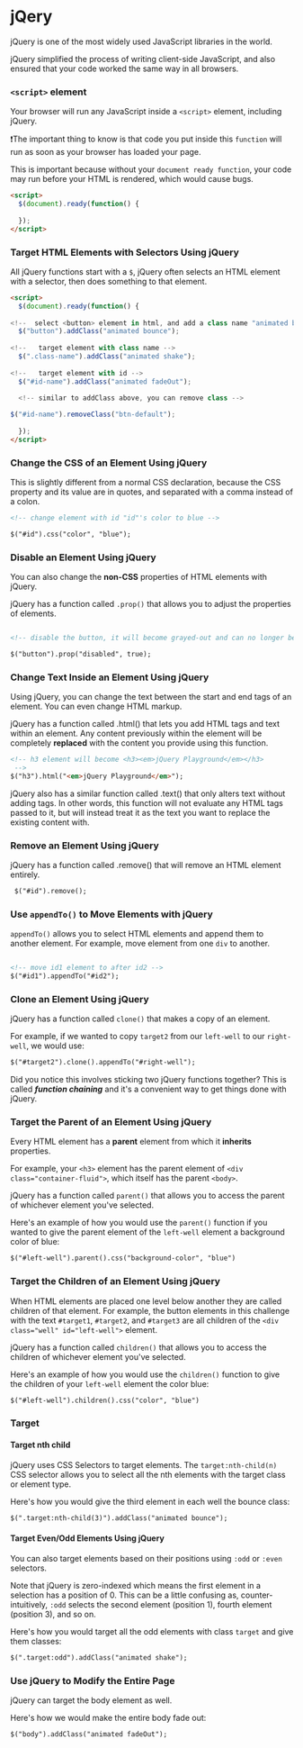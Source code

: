 # jQery

jQuery is one of the most widely used JavaScript libraries in the world.

jQuery simplified the process of writing client-side JavaScript, and also ensured that your code worked the same way in all browsers.


### `<script>` element

Your browser will run any JavaScript inside a `<script>` element, including jQuery.

❗️The important thing to know is that code you put inside this `function` will run as soon as your browser has loaded your page.

This is important because without your `document ready function`, your code may run before your HTML is rendered, which would cause bugs.

```html
<script>
  $(document).ready(function() {
  
  });
</script>
```

### Target HTML Elements with Selectors Using jQuery

All jQuery functions start with a `$`, jQuery often selects an HTML element with a selector, then does something to that element.



```html
<script>
  $(document).ready(function() {
  
<!--  select <button> element in html, and add a class name "animated bounce" -->
  $("button").addClass("animated bounce");   
  
<!--   target element with class name -->
  $(".class-name").addClass("animated shake");
  
<!--   target element with id -->
  $("#id-name").addClass("animated fadeOut");
  
  <!-- similar to addClass above, you can remove class -->

$("#id-name").removeClass("btn-default");
  
  });
</script>

```

### Change the CSS of an Element Using jQuery

This is slightly different from a normal CSS declaration, because the CSS property and its value are in quotes, and separated with a comma instead of a colon.

```html
<!-- change element with id "id"'s color to blue -->

$("#id").css("color", "blue");

```

### Disable an Element Using jQuery

You can also change the **non-CSS** properties of HTML elements with jQuery. 

jQuery has a function called `.prop()` that allows you to adjust the properties of elements.

```html

<!-- disable the button, it will become grayed-out and can no longer be clicked -->

$("button").prop("disabled", true);

```

### Change Text Inside an Element Using jQuery

Using jQuery, you can change the text between the start and end tags of an element. You can even change HTML markup.

jQuery has a function called .html() that lets you add HTML tags and text within an element. Any content previously within the element will be completely **replaced** with the content you provide using this function.

```html
<!-- h3 element will become <h3><em>jQuery Playground</em></h3>
 -->
$("h3").html("<em>jQuery Playground</em>");

```

jQuery also has a similar function called .text() that only alters text without adding tags. In other words, this function will not evaluate any HTML tags passed to it, but will instead treat it as the text you want to replace the existing content with.


### Remove an Element Using jQuery

jQuery has a function called .remove() that will remove an HTML element entirely.

```html
 $("#id").remove();
```

### Use `appendTo()` to Move Elements with jQuery

`appendTo()` allows you to select HTML elements and append them to another element. For example, move element from one `div` to another.

```html

<!-- move id1 element to after id2 -->
$("#id1").appendTo("#id2");
```

### Clone an Element Using jQuery

jQuery has a function called `clone()` that makes a copy of an element.

For example, if we wanted to copy `target2` from our `left-well` to our `right-well`, we would use:

```html
$("#target2").clone().appendTo("#right-well");
```

Did you notice this involves sticking two jQuery functions together? This is called ***function chaining*** and it's a convenient way to get things done with jQuery.

### Target the Parent of an Element Using jQuery

Every HTML element has a **parent** element from which it **inherits** properties.

For example, your `<h3>` element has the parent element of `<div class="container-fluid">`, which itself has the parent `<body>`.

jQuery has a function called `parent()` that allows you to access the parent of whichever element you've selected.

Here's an example of how you would use the `parent()` function if you wanted to give the parent element of the `left-well` element a background color of blue:

```html
$("#left-well").parent().css("background-color", "blue")
```

### Target the Children of an Element Using jQuery

When HTML elements are placed one level below another they are called children of that element. For example, the button elements in this challenge with the text `#target1`, `#target2`, and `#target3` are all children of the `<div class="well" id="left-well">` element.

jQuery has a function called `children()` that allows you to access the children of whichever element you've selected.

Here's an example of how you would use the `children()` function to give the children of your `left-well` element the color blue:

```html
$("#left-well").children().css("color", "blue")
```

### Target

#### Target nth child

jQuery uses CSS Selectors to target elements. The `target:nth-child(n)` CSS selector allows you to select all the nth elements with the target class or element type.

Here's how you would give the third element in each well the bounce class:

```html
$(".target:nth-child(3)").addClass("animated bounce");
```

#### Target Even/Odd Elements Using jQuery

You can also target elements based on their positions using `:odd` or `:even` selectors.

Note that jQuery is zero-indexed which means the first element in a selection has a position of 0. This can be a little confusing as, counter-intuitively, `:odd` selects the second element (position 1), fourth element (position 3), and so on.

Here's how you would target all the odd elements with class `target` and give them classes:

```html
$(".target:odd").addClass("animated shake");
```

### Use jQuery to Modify the Entire Page

jQuery can target the body element as well.

Here's how we would make the entire body fade out:

```html
$("body").addClass("animated fadeOut");

```


